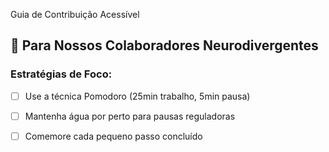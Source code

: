 Guia de Contribuição Acessível

## 🧠 Para Nossos Colaboradores Neurodivergentes

### Estratégias de Foco:
- [ ] Use a técnica Pomodoro (25min trabalho, 5min pausa)
- [ ] Mantenha água por perto para pausas reguladoras
- [ ] Comemore cada pequeno passo concluído

